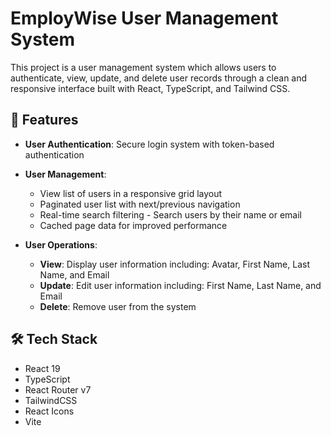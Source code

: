 # EmployWise User Management System

This project is a user management system which allows users to authenticate, view, update, and delete user records through a clean and responsive interface built with React, TypeScript, and Tailwind CSS.

## 🌟 Features

- **User Authentication**: Secure login system with token-based authentication

- **User Management**:
    - View list of users in a responsive grid layout
    - Paginated user list with next/previous navigation
    - Real-time search filtering - Search users by their name or email
    - Cached page data for improved performance

- **User Operations**:
    - **View**: Display user information including: Avatar, First Name, Last Name, and Email
    - **Update**: Edit user information including: First Name, Last Name, and Email
    - **Delete**: Remove user from the system

## 🛠️ Tech Stack

- React 19
- TypeScript
- React Router v7
- TailwindCSS
- React Icons
- Vite